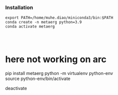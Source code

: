 ### Installation 


```
export PATH=/home/muhe.diao/miniconda3/bin:$PATH
conda create -n metaerg python=3.9
conda activate metaerg




```
# here not working on arc
pip install metaerg 
python -m virtualenv python-env  
source python-env/bin/activate  
  
deactivate  
